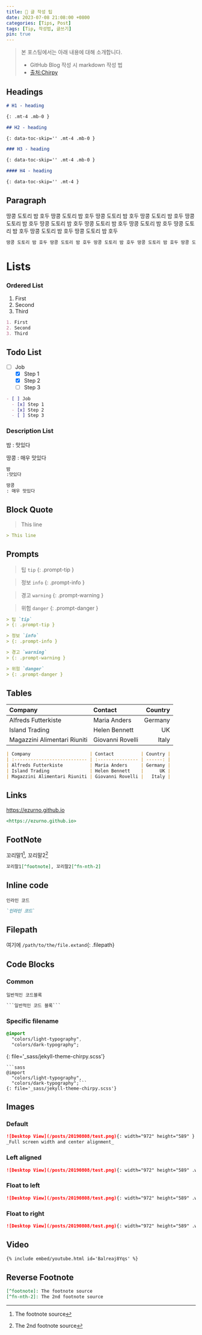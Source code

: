 ```yaml
---
title: 🥜 글 작성 팁
date: 2023-07-08 21:08:00 +0800
categories: [Tips, Post]
tags: [Tip, 작성법, 글쓰기]
pin: true
---
```


> 본 포스팅에서는 아래 내용에 대해 소개합니다.
>
> - GitHub Blog 작성 시 markdown 작성 법
> - [출처:Chirpy](https://chirpy.cotes.page/posts/text-and-typography/)

## Headings

```markdown
# H1 - heading

{: .mt-4 .mb-0 }

## H2 - heading

{: data-toc-skip='' .mt-4 .mb-0 }

### H3 - heading

{: data-toc-skip='' .mt-4 .mb-0 }

#### H4 - heading

{: data-toc-skip='' .mt-4 }
```

## Paragraph

땅콩 도토리 밤 호두 땅콩 도토리 밤 호두 땅콩 도토리 밤 호두 땅콩 도토리 밤 호두 땅콩 도토리 밤 호두 땅콩 도토리 밤 호두 땅콩 도토리 밤 호두 땅콩 도토리 밤 호두 땅콩 도토리 밤 호두 땅콩 도토리 밤 호두 땅콩 도토리 밤 호두

```markdown
땅콩 도토리 밤 호두 땅콩 도토리 밤 호두 땅콩 도토리 밤 호두 땅콩 도토리 밤 호두 땅콩 도토리 밤 호두 땅콩 도토리 밤 호두 땅콩 도토리 밤 호두 땅콩 도토리 밤 호두 땅콩 도토리 밤 호두 땅콩 도토리 밤 호두 땅콩 도토리 밤 호두
```

# Lists

### Ordered List

1. First
2. Second
3. Third

```markdown
1. First
2. Second
3. Third
```

## Todo List

- [ ] Job
  - [x] Step 1
  - [x] Step 2
  - [ ] Step 3

```markdown
- [ ] Job
  - [x] Step 1
  - [x] Step 2
  - [ ] Step 3
```

### Description List

밤
: 맛있다

땅콩
: 매우 맛있다

```markdown
밤
:맛있다

땅콩
: 매우 맛있다
```

## Block Quote

> This line

```markdown
> This line
```

## Prompts

> 팁 `tip`
{: .prompt-tip }

> 정보 `info`
{: .prompt-info }

> 경고 `warning`
{: .prompt-warning }

> 위험 `danger`
{: .prompt-danger }

```markdown
> 팁 `tip`
> {: .prompt-tip }

> 정보 `info`
> {: .prompt-info }

> 경고 `warning`
> {: .prompt-warning }

> 위험 `danger`
> {: .prompt-danger }
```

## Tables

| Company                      | Contact          | Country |
| :--------------------------- | :--------------- | ------: |
| Alfreds Futterkiste          | Maria Anders     | Germany |
| Island Trading               | Helen Bennett    |      UK |
| Magazzini Alimentari Riuniti | Giovanni Rovelli |   Italy |

```markdown
| Company                      | Contact          | Country |
| :--------------------------- | :--------------- | ------: |
| Alfreds Futterkiste          | Maria Anders     | Germany |
| Island Trading               | Helen Bennett    |      UK |
| Magazzini Alimentari Riuniti | Giovanni Rovelli |   Italy |
```

## Links

<https://ezurno.github.io>

```markdown
<https://ezurno.github.io>
```

## FootNote

꼬리말1[^footnote], 꼬리말2[^fn-nth-2]

```markdown
꼬리말1[^footnote], 꼬리말2[^fn-nth-2]
```

## Inline code

`인라인 코드`

```markdown
`인라인 코드`
```

## Filepath

여기에 `/path/to/the/file.extand`{: .filepath}

## Code Blocks

### Common

```
일반적인 코드블록
```

````Markdown
```일반적인 코드 블록```
````

### Specific filename

```sass
@import
  "colors/light-typography",
  "colors/dark-typography";
```
{: file='\_sass/jekyll-theme-chirpy.scss'}

````
```sass
@import
  "colors/light-typography",
  "colors/dark-typography";```
{: file='_sass/jekyll-theme-chirpy.scss'}
````

## Images

### Default

```markdown
![Desktop View](/posts/20190808/test.png){: width="972" height="589" }
_Full screen width and center alignment_
```

### Left aligned

```markdown
![Desktop View](/posts/20190808/test.png){: width="972" height="589" .w-75 .normal}
```

### Float to left

```markdown
![Desktop View](/posts/20190808/test.png){: width="972" height="589" .w-75 .left}
```

### Float to right

```markdown
![Desktop View](/posts/20190808/test.png){: width="972" height="589" .w-75 .right}
```

## Video

```markdown
{% include embed/youtube.html id='Balreaj8Yqs' %}
```

## Reverse Footnote

[^footnote]: The footnote source
[^fn-nth-2]: The 2nd footnote source

```markdown
[^footnote]: The footnote source
[^fn-nth-2]: The 2nd footnote source
```
